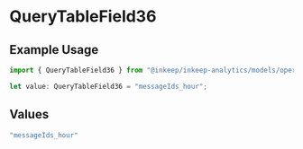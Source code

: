 # QueryTableField36

## Example Usage

```typescript
import { QueryTableField36 } from "@inkeep/inkeep-analytics/models/operations";

let value: QueryTableField36 = "messageIds_hour";
```

## Values

```typescript
"messageIds_hour"
```